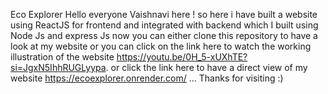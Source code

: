 Eco Explorer
Hello everyone Vaishnavi here !
so here i have built a website using ReactJS for frontend and integrated with backend which I built using Node Js and express Js
now you can either clone this repository to have a look at my website or you can click on the link here to watch the working illustration of the website https://youtu.be/0H_5-xUXhTE?si=JgxN5IhhRUGLyypa.
or click the link here to have a direct view of my website https://ecoexplorer.onrender.com/ ...
Thanks for visiting :)
